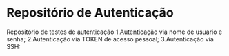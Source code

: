 # Repositório de Autenticação
Repositório de testes de autenticação
    1.Autenticação via nome de usuario e senha;
    2.Autenticação via TOKEN de acesso pessoal;
    3.Autenticação via SSH:
    